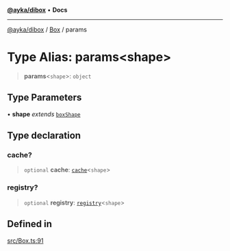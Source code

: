 [**@ayka/dibox**](../../../README.md) • **Docs**

***

[@ayka/dibox](../../../globals.md) / [Box](../README.md) / params

# Type Alias: params\<shape\>

> **params**\<`shape`\>: `object`

## Type Parameters

• **shape** *extends* [`boxShape`](boxShape.md)

## Type declaration

### cache?

> `optional` **cache**: [`cache`](cache.md)\<`shape`\>

### registry?

> `optional` **registry**: [`registry`](registry.md)\<`shape`\>

## Defined in

[src/Box.ts:91](https://github.com/AndreyMork/dibox/blob/695789d45a4ef94d6e684c565b58e5a5027b964e/src/Box.ts#L91)
